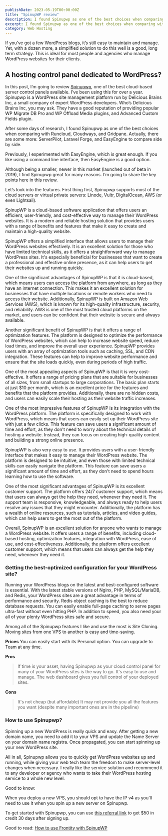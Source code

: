 ```yaml
---
publishDate: 2023-05-19T00:00:00Z
title: "SpinupWP review"
description: I found Spinupwp as one of the best choices when comparing with 
excerpt: I found Spinupwp as one of the best choices when comparing with 
category: Web Hosting
---
```


If you’ve got a few WordPress blogs, it’s still easy to maintain and manage. Yet, with a dozen more, a simplified solution to do this well is a good, long term strategy. This is ideal for most people and agencies who manage WordPress websites for their clients.

## A hosting control panel dedicated to WordPress?

In this post, I’m going to review [Spinupwp](https://spinupwp.com/?referral=x3pL4A0542), one of the best cloud-based server control panels available. I’ve been using this for over a year. Spinupwp is a WordPress site management platform run by Delicious Brains Inc, a small company of expert WordPress developers. Who’s Delicious Brains Inc, you may ask. They have a good reputation of providing popular WP Migrate DB Pro and WP Offload Media plugins, and Advanced Custom Fields plugin.

After some days of research, I found Spinupwp as one of the best choices when comparing with Runcloud, Cloudways, and Gridpane. Actually, there are some more: ServerPilot, Laravel Forge, and EasyEngine to compare side by side.

Previously, I experimented with EasyEngine, which is great enough. If you like using a command line interface, then EasyEngine is a good option.

Although being a smaller, newer in this market (launched out of beta in 2019), I find Spinupwp great for many reasons. I’m going to share the key points here in this review.

Let’s look into the features. First thing first, Spinupwp supports most of the cloud servers or virtual private servers: Linode, Vultr, DigitalOcean, AWS (or even Lightsail).

SpinupWP is a cloud-based software application that offers users an efficient, user-friendly, and cost-effective way to manage their WordPress websites. It is a modern and reliable hosting solution that provides users with a range of benefits and features that make it easy to create and maintain a high-quality website.

SpinupWP offers a simplified interface that allows users to manage their WordPress websites effectively. It is an excellent solution for those who have limited technical skills, as it offers a straightforward way to manage WordPress sites. It's especially beneficial for businesses that want to create a professional and effective online presence, as it can help users to get their websites up and running quickly.

One of the significant advantages of SpinupWP is that it is cloud-based, which means users can access the platform from anywhere, as long as they have an internet connection. This makes it an excellent solution for businesses that have multiple locations or remote workers who need to access their website. Additionally, SpinupWP is built on Amazon Web Services (AWS), which is known for its high-quality infrastructure, security, and reliability. AWS is one of the most trusted cloud platforms on the market, and users can be confident that their website is secure and always available.

Another significant benefit of SpinupWP is that it offers a range of optimization features. The platform is designed to optimize the performance of WordPress websites, which can help to increase website speed, reduce load times, and improve the overall user experience. SpinupWP provides users with an array of optimization tools such as caching, SSL, and CDN integration. These features can help to improve website performance and ensure that the site loads quickly, even during periods of high traffic.

One of the most appealing aspects of SpinupWP is that it is very cost-effective. It offers a range of pricing plans that are suitable for businesses of all sizes, from small startups to large corporations. The basic plan starts at just $10 per month, which is an excellent price for the features and benefits that the platform provides. Additionally, there are no hidden costs, and users can easily scale their hosting as their website traffic increases.

One of the most impressive features of SpinupWP is its integration with the WordPress platform. The platform is specifically designed to work with WordPress, which means that users can easily set up their WordPress site with just a few clicks. This feature can save users a significant amount of time and effort, as they don't need to worry about the technical details of hosting a website. Instead, they can focus on creating high-quality content and building a strong online presence.

SpinupWP is also very easy to use. It provides users with a user-friendly interface that makes it easy to manage their WordPress website. The platform is designed to be intuitive, and even those with limited technical skills can easily navigate the platform. This feature can save users a significant amount of time and effort, as they don't need to spend hours learning how to use the software.

One of the most significant advantages of SpinupWP is its excellent customer support. The platform offers 24/7 customer support, which means that users can always get the help they need, whenever they need it. The support team is responsive, knowledgeable, and always ready to help users resolve any issues that they might encounter. Additionally, the platform has a wealth of online resources, such as tutorials, articles, and video guides, which can help users to get the most out of the platform.

Overall, SpinupWP is an excellent solution for anyone who wants to manage a WordPress website. It offers users a range of benefits, including cloud-based hosting, optimization features, integration with WordPress, ease of use, and cost-effectiveness. Additionally, the platform offers excellent customer support, which means that users can always get the help they need, whenever they need it.

### Getting the best-optimized configuration for your WordPress site?

Running your WordPress blogs on the latest and best-configured software is essential. With the latest stable versions of Nginx, PHP, MySQL/MariaDB, and Redis, your WordPress sites are a great advantage in terms of performance and security. Redis object caching is the best to reduce database requests. You can easily enable full-page caching to serve pages ultra-fast without even hitting PHP. In addition to speed, you also need your all of your plenty WordPress sites safe and secure.

Among all of the Spinupwp features I like and use the most is Site Cloning. Moving sites from one VPS to another is easy and time-saving.

**Prices** You can easily start with its Personal option. You can upgrade to Team at any time.

**Pros**

> If time is your asset, having Spinupwp as your cloud control panel for many of your WordPress sites is the way to go. It's easy to use and manage. The web dashboard gives you full control of your deployed sites.

**Cons**

> It's not cheap (but affordable) It may not provide you all the features you want (despite many important ones are in the pipeline)

### How to use Spinupwp?

Spinning up a new WordPress is really quick and easy. After getting a new domain name, you need to add it to your VPS and update the Name Server on your domain name registra. Once propagated, you can start spinning up your new WordPress site.

All in all, Spinupwp allows you to quickly get WordPress websites up and running, while giving your web tech team the freedom to make server-level changes when necessary. I really like the service solution and recommend it to any developer or agency who wants to take their WordPress hosting service to a whole new level.

Good to know:

When you deploy a new VPS, you should opt to have the IP v4 as you'll need to use it when you spin up a new server on Spinupwp.

To get started with Spinupwp, you can use [this referral link](https://spinupwp.com/?referral=x3pL4A0542) to get $50 in credit 30 days after signing up.

Good to read: 
[How to use Frontity with SpinupWP](https://frontity.org/blog/how-to-use-frontity-with-spinupwp/)